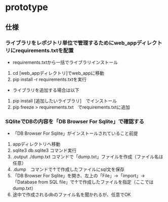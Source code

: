 # prototype
## 仕様
### ライブラリをレポジトリ単位で管理するためにweb_appディレクトリにrequirements.txtを配置
- requirements.txtから一括でライブラリインストール
1. cd [web_appディレクトリ]でweb_appに移動
1. pip install -r requirements.txtを実行
* ライブラリを追加する場合は以下
1. pip install [追加したいライブラリ]　でインストール
1. pip freeze > requirements.txt　でrequirements.txtに追加

### SQliteでDBの内容を「DB Browser For Sqlite」で確認する
- 「DB Browser For Sqlite」がインストールされていること前提
1. appディレクトリへ移動
1. sqlite3 db.sqlite3 コマンド実行
1. .output ./dump.txt コマンドで「dump.txt」ファイルを作成（ファイル名は任意）
1. .dump　コマンドで↑で作成したファイルにsql文を保存
1. 「DB Browser For Sqlite」を開き、左上の「File」→「import」→「Database from SQL file」で↑で作成したファイルを指定（ここではdump.txt）
1. 途中で作成されるdbのファイル名を聞かれるが、任意でOK
